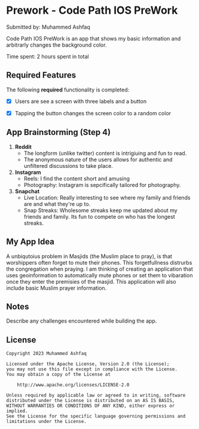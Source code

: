 # Prework - Code Path IOS PreWork

Submitted by: Muhammed Ashfaq

Code Path IOS PreWork is an app that shows my basic information and arbitrarly changes the background color.

Time spent: 2 hours spent in total

## Required Features

The following **required** functionality is completed:

- [x] Users are see a screen with three labels and a button
- [x] Tapping the button changes the screen color to a random color
 

## App Brainstorming (Step 4)

1. **Reddit**
      - The longform (unlike twitter) content is intrigiuing and fun to read.
      - The anonymous nature of the users allows for authentic and unfiltered discussions to take place. 
2. **Instagram**
      - Reels: I find the content short and amusing
      - Photography: Instagram is sepcifically tailored for photography.
3. **Snapchat**
      - Live Location: Really interesting to see where my family and friends are and what they're up to.
      - Snap Streaks: Wholesome streaks keep me updated about my friends and family. Its fun to compete on who has the longest streaks.

## My App Idea
A unbiqutoius problem in Masjids (the Muslim place to pray), is that worshippers often forget to mute their phones. This forgetfullness distrurbs the congregation when praying. I am thinking of creating an application that uses geoinformation to automatically mute phones or set them to vibaration once they enter the premisies of the masjid. This application will also include basic Muslim prayer information. 


## Notes

Describe any challenges encountered while building the app.

## License

    Copyright 2023 Muhammed Ashfaq

    Licensed under the Apache License, Version 2.0 (the License);
    you may not use this file except in compliance with the License.
    You may obtain a copy of the License at

        http://www.apache.org/licenses/LICENSE-2.0

    Unless required by applicable law or agreed to in writing, software
    distributed under the License is distributed on an AS IS BASIS,
    WITHOUT WARRANTIES OR CONDITIONS OF ANY KIND, either express or implied.
    See the License for the specific language governing permissions and
    limitations under the License.

